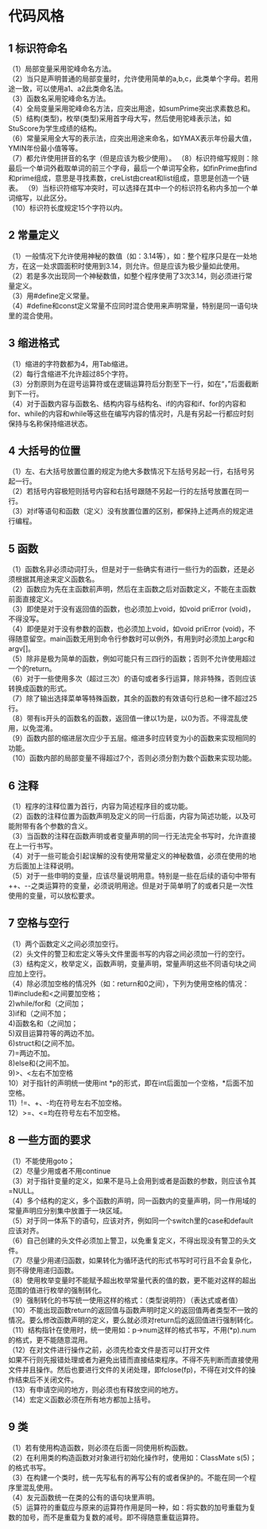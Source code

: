 # 代码风格  
## 1 标识符命名  
（1）局部变量采用驼峰命名方法。  
（2）当只是声明普通的局部变量时，允许使用简单的a,b,c，此类单个字母。若用途一致，可以使用a1、a2此类命名法。  
（3）函数名采用驼峰命名方法。  
（4）全局变量采用驼峰命名方法，应突出用途，如sumPrime突出求素数总和。  
（5）结构(类型)，枚举(类型)采用首字母大写，然后使用驼峰表示法，如StuScore为学生成绩的结构。  
（6）常量采用全大写的表示法，应突出用途来命名，如YMAX表示年份最大值，YMIN年份最小值等等。  
（7）都允许使用拼音的名字（但是应该为极少使用）。
（8）标识符缩写规则：除最后一个单词外截取单词的前三个字母，最后一个单词写全称，如finPrime由find和prime组成，意思是寻找素数，creList由creat和list组成，意思是创造一个链表。
（9）当标识符缩写冲突时，可以选择在其中一个的标识符名称内多加一个单词缩写，以此区分。  
（10）标识符长度规定15个字符以内。  
## 2 常量定义
（1）一般情况下允许使用神秘的数值（如：3.14等），如：整个程序只是在一处地方，在这一处求圆面积时使用到3.14，则允许。但是应该为极少量如此使用。  
（2）若是多次出现同一个神秘数值，如整个程序使用了3次3.14，则必须进行常量定义。  
（3）用#define定义常量。  
（4）#define和const定义常量不应同时混合使用来声明常量，特别是同一语句块里的混合使用。  
## 3 缩进格式  
（1）缩进的字符数都为4，用Tab缩进。  
（2）每行含缩进不允许超过85个字符。  
（3）分割原则为在逗号运算符或在逻辑运算符后分割至下一行，如在“，”后面截断到下一行。  
（4）对于函数内容与函数名、结构内容与结构名、if的内容和if、for的内容和for、while的内容和while等这些在编写内容的情况时，凡是有另起一行都应时刻保持与名称保持缩进状态。  
## 4 大括号的位置  
（1）左、右大括号放置位置的规定为绝大多数情况下左括号另起一行，右括号另起一行。  
（2）若括号内容极短则括号内容和右括号跟随不另起一行的左括号放置在同一行。  
（3）对if等语句和函数（定义）没有放置位置的区别，都保持上述两点的规定进行编程。  
## 5 函数  
（1）函数名非必须动词打头，但是对于一些确实有进行一些行为的函数，还是必须根据其用途来定义函数名。  
（2）函数应为先在主函数前声明，然后在主函数之后对函数定义，不能在主函数前面直接定义。  
（3）即使是对于没有返回值的函数，也必须加上void，如void priError (void)，不得没写。  
（4）即便是对于没有参数的函数，也必须加上void，如void priError (void)，不得随意留空。main函数无用到命令行参数时可以例外，有用到时必须加上argc和argv[]。  
（5）除非是极为简单的函数，例如可能只有三四行的函数；否则不允许使用超过一个的return。  
（6）对于一些使用多次（超过三次）的语句或者多行运算，除非特殊，否则应该转换成函数的形式。  
（7）除了输出选择菜单等特殊函数，其余的函数的有效语句行总和一律不超过25行。  
（8）带有is开头的函数名的函数，返回值一律以1为是，以0为否。不得混乱使用，以免混淆。  
（9）函数内部的缩进层次应少于五层。缩进多时应转变为小的函数来实现相同的功能。  
（10）函数内部的局部变量不得超过7个，否则必须分割为数个函数来实现功能。  
## 6 注释  
（1）程序的注释位置为首行，内容为简述程序目的或功能。  
（2）函数的注释位置为函数声明及定义的同一行后面，内容为简述功能，以及可能附带有各个参数的含义。  
（3）当函数的注释在函数声明或者变量声明的同一行无法完全书写时，允许直接在上一行书写。  
（4）对于一些可能会引起误解的没有使用常量定义的神秘数值，必须在使用的地方后面加上注释说明。  
（5）对于一些申明的变量，应该尽量说明用意。特别是一些在后续的语句中带有++、--之类运算符的变量，必须说明用途。但是对于简单明了的或者只是一次性使用的变量，可以放松要求。  
## 7 空格与空行  
（1）两个函数定义之间必须加空行。  
（2）头文件的警卫和宏定义等头文件里面书写的内容之间必须加一行的空行。  
（3）结构定义，枚举定义，函数声明，变量声明，常量声明这些不同语句块之间应加上空行。  
（4）除必须加空格的情况外（如：return和0之间），下列为使用空格的情况：  
1)#include和<之间要加空格；  
2)while/for和（之间加；  
3)if和（之间不加；  
4)函数名和（之间加；  
5)双目运算符等的两边不加。  
6)struct和{之间不加。  
7)=两边不加。  
8)else和{之间不加。  
9)>、<左右不加空格  
10）对于指针的声明统一使用int *p的形式，即在int后面加一个空格，*后面不加空格。  
11）!=、+、-均在符号左右不加空格。  
12）>=、<=均在符号左右不加空格。  
## 8 一些方面的要求  
（1）不能使用goto；  
（2）尽量少用或者不用continue  
（3）对于指针变量的定义，如果不是马上会用到或者是函数的参数，则应该令其=NULL。  
（4）多个结构的定义，多个函数的声明，同一函数内的变量声明，同一作用域的常量声明应分别集中放置于一块区域。  
（5）对于同一体系下的语句，应该对齐，例如同一个switch里的case和default应该对齐。  
（6）自己创建的头文件必须加上警卫，以免重复定义，不得出现没有警卫的头文件。  
（7）尽量少用递归函数，如果转化为循环迭代的形式书写时可行且不会复杂化，则不得使用递归函数。  
（8）使用枚举变量时不能赋予超出枚举常量代表的值的数，更不能对这样的超出范围的值进行枚举的强制转化。  
（9）强制转化的书写统一使用这样的格式：（类型说明符）（表达式或者值）  
（10）不能出现函数return的返回值与函数声明时定义的返回值两者类型不一致的情况。要么修改函数声明的定义，要么就必须对return后的返回值进行强制转化。  
（11）结构指针在使用时，统一使用如：p->num这样的格式书写，不用(*p).num的格式，更不能随意混用。  
（12）在对文件进行操作之前，必须先检查文件是否可以打开文件  
如果不行则先报错处理或者为避免出错而直接结束程序。不得不先判断而直接使用文件并且操作。然后也要进行文件的关闭处理，即fclose(fp)，不得在对文件的操作结束后不关闭文件。  
（13）有申请空间的地方，则必须也有释放空间的地方。  
（14）宏定义函数必须在所有地方都加上括号。  
## 9 类
（1）若有使用构造函数，则必须在后面一同使用析构函数。  
（2）在利用类的构造函数对对象进行初始化操作时，使用如：ClassMate s(5)；的格式书写。  
（3）在构建一个类时，统一先写私有的再写公有的或者保护的。不能在同一个程序里混乱使用。  
（4）友元函数统一在类的公有的语句块里声明。  
（5）运算符的重载应与原来的运算符作用是同一种，如：将实数的加号重载为复数的加号，而不是重载为复数的减号。即不得随意重载运算符。  
